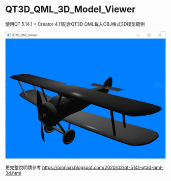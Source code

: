 # QT3D_QML_3D_Model_Viewer
使用QT 5.14.1 + Creator 4.11配合QT3D QML載入OBJ格式3D模型範例

![](https://github.com/OmniXRI/QT3D_QML_3D_Model_Viewer/blob/master/images/QT3D_01.jpg)

更完整說明請參考 https://omnixri.blogspot.com/2020/02/qt-5141-qt3d-qml-3d.html
